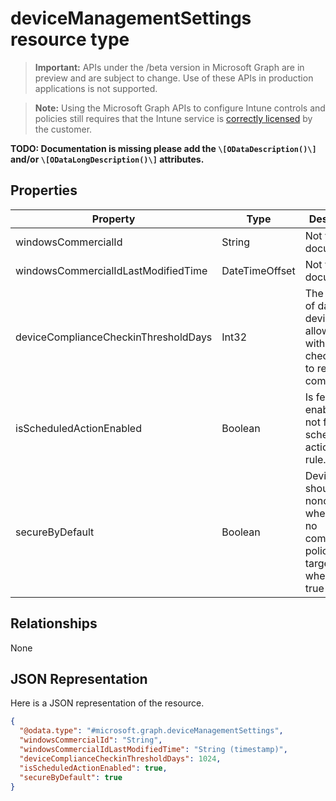 ﻿# deviceManagementSettings resource type

> **Important:** APIs under the /beta version in Microsoft Graph are in preview and are subject to change. Use of these APIs in production applications is not supported.

> **Note:** Using the Microsoft Graph APIs to configure Intune controls and policies still requires that the Intune service is [correctly licensed](https://go.microsoft.com/fwlink/?linkid=839381) by the customer.

**TODO: Documentation is missing please add the `\[ODataDescription()\]` and/or `\[ODataLongDescription()\]` attributes.**
## Properties
|Property|Type|Description|
|---|---|---|
|windowsCommercialId|String|Not yet documented|
|windowsCommercialIdLastModifiedTime|DateTimeOffset|Not yet documented|
|deviceComplianceCheckinThresholdDays|Int32|The number of days a device is allowed to go without checking in to remain compliant.|
|isScheduledActionEnabled|Boolean|Is feature enabled or not for scheduled action for rule.|
|secureByDefault|Boolean|Device should be noncompliant when there is no compliance policy targeted when this is true|

## Relationships
None
## JSON Representation
Here is a JSON representation of the resource.
<!-- {
  "blockType": "resource",
  "keyProperty": "id",
  "@odata.type": "microsoft.graph.deviceManagementSettings"
}
-->
```json
{
  "@odata.type": "#microsoft.graph.deviceManagementSettings",
  "windowsCommercialId": "String",
  "windowsCommercialIdLastModifiedTime": "String (timestamp)",
  "deviceComplianceCheckinThresholdDays": 1024,
  "isScheduledActionEnabled": true,
  "secureByDefault": true
}
```




